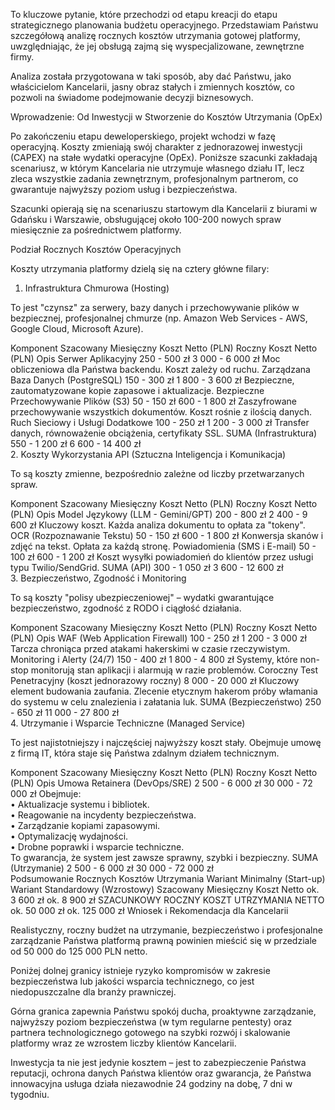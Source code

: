 To kluczowe pytanie, które przechodzi od etapu kreacji do etapu strategicznego planowania budżetu operacyjnego. Przedstawiam Państwu szczegółową analizę rocznych kosztów utrzymania gotowej platformy, uwzględniając, że jej obsługą zajmą się wyspecjalizowane, zewnętrzne firmy.

Analiza została przygotowana w taki sposób, aby dać Państwu, jako właścicielom Kancelarii, jasny obraz stałych i zmiennych kosztów, co pozwoli na świadome podejmowanie decyzji biznesowych.

Wprowadzenie: Od Inwestycji w Stworzenie do Kosztów Utrzymania (OpEx)

Po zakończeniu etapu deweloperskiego, projekt wchodzi w fazę operacyjną. Koszty zmieniają swój charakter z jednorazowej inwestycji (CAPEX) na stałe wydatki operacyjne (OpEx). Poniższe szacunki zakładają scenariusz, w którym Kancelaria nie utrzymuje własnego działu IT, lecz zleca wszystkie zadania zewnętrznym, profesjonalnym partnerom, co gwarantuje najwyższy poziom usług i bezpieczeństwa.

Szacunki opierają się na scenariuszu startowym dla Kancelarii z biurami w Gdańsku i Warszawie, obsługującej około 100-200 nowych spraw miesięcznie za pośrednictwem platformy.

Podział Rocznych Kosztów Operacyjnych

Koszty utrzymania platformy dzielą się na cztery główne filary:

1. Infrastruktura Chmurowa (Hosting)

To jest "czynsz" za serwery, bazy danych i przechowywanie plików w bezpiecznej, profesjonalnej chmurze (np. Amazon Web Services - AWS, Google Cloud, Microsoft Azure).

Komponent	Szacowany Miesięczny Koszt Netto (PLN)	Roczny Koszt Netto (PLN)	Opis
Serwer Aplikacyjny	250 - 500 zł	3 000 - 6 000 zł	Moc obliczeniowa dla Państwa backendu. Koszt zależy od ruchu.
Zarządzana Baza Danych (PostgreSQL)	150 - 300 zł	1 800 - 3 600 zł	Bezpieczne, zautomatyzowane kopie zapasowe i aktualizacje.
Bezpieczne Przechowywanie Plików (S3)	50 - 150 zł	600 - 1 800 zł	Zaszyfrowane przechowywanie wszystkich dokumentów. Koszt rośnie z ilością danych.
Ruch Sieciowy i Usługi Dodatkowe	100 - 250 zł	1 200 - 3 000 zł	Transfer danych, równoważenie obciążenia, certyfikaty SSL.
SUMA (Infrastruktura)	550 - 1 200 zł	6 600 - 14 400 zł	
2. Koszty Wykorzystania API (Sztuczna Inteligencja i Komunikacja)

To są koszty zmienne, bezpośrednio zależne od liczby przetwarzanych spraw.

Komponent	Szacowany Miesięczny Koszt Netto (PLN)	Roczny Koszt Netto (PLN)	Opis
Model Językowy (LLM - Gemini/GPT)	200 - 800 zł	2 400 - 9 600 zł	Kluczowy koszt. Każda analiza dokumentu to opłata za "tokeny".
OCR (Rozpoznawanie Tekstu)	50 - 150 zł	600 - 1 800 zł	Konwersja skanów i zdjęć na tekst. Opłata za każdą stronę.
Powiadomienia (SMS i E-mail)	50 - 100 zł	600 - 1 200 zł	Koszt wysyłki powiadomień do klientów przez usługi typu Twilio/SendGrid.
SUMA (API)	300 - 1 050 zł	3 600 - 12 600 zł	
3. Bezpieczeństwo, Zgodność i Monitoring

To są koszty "polisy ubezpieczeniowej" – wydatki gwarantujące bezpieczeństwo, zgodność z RODO i ciągłość działania.

Komponent	Szacowany Miesięczny Koszt Netto (PLN)	Roczny Koszt Netto (PLN)	Opis
WAF (Web Application Firewall)	100 - 250 zł	1 200 - 3 000 zł	Tarcza chroniąca przed atakami hakerskimi w czasie rzeczywistym.
Monitoring i Alerty (24/7)	150 - 400 zł	1 800 - 4 800 zł	Systemy, które non-stop monitorują stan aplikacji i alarmują w razie problemów.
Coroczny Test Penetracyjny	(koszt jednorazowy roczny)	8 000 - 20 000 zł	Kluczowy element budowania zaufania. Zlecenie etycznym hakerom próby włamania do systemu w celu znalezienia i załatania luk.
SUMA (Bezpieczeństwo)	250 - 650 zł	11 000 - 27 800 zł	
4. Utrzymanie i Wsparcie Techniczne (Managed Service)

To jest najistotniejszy i najczęściej najwyższy koszt stały. Obejmuje umowę z firmą IT, która staje się Państwa zdalnym działem technicznym.

Komponent	Szacowany Miesięczny Koszt Netto (PLN)	Roczny Koszt Netto (PLN)	Opis
Umowa Retainera (DevOps/SRE)	2 500 - 6 000 zł	30 000 - 72 000 zł	Obejmuje: <br> • Aktualizacje systemu i bibliotek. <br> • Reagowanie na incydenty bezpieczeństwa. <br> • Zarządzanie kopiami zapasowymi. <br> • Optymalizację wydajności. <br> • Drobne poprawki i wsparcie techniczne. <br> To gwarancja, że system jest zawsze sprawny, szybki i bezpieczny.
SUMA (Utrzymanie)	2 500 - 6 000 zł	30 000 - 72 000 zł	
Podsumowanie Rocznych Kosztów Utrzymania
	Wariant Minimalny (Start-up)	Wariant Standardowy (Wzrostowy)
Szacowany Miesięczny Koszt Netto	ok. 3 600 zł	ok. 8 900 zł
SZACUNKOWY ROCZNY KOSZT UTRZYMANIA NETTO	ok. 50 000 zł	ok. 125 000 zł
Wniosek i Rekomendacja dla Kancelarii

Realistyczny, roczny budżet na utrzymanie, bezpieczeństwo i profesjonalne zarządzanie Państwa platformą prawną powinien mieścić się w przedziale od 50 000 do 125 000 PLN netto.

Poniżej dolnej granicy istnieje ryzyko kompromisów w zakresie bezpieczeństwa lub jakości wsparcia technicznego, co jest niedopuszczalne dla branży prawniczej.

Górna granica zapewnia Państwu spokój ducha, proaktywne zarządzanie, najwyższy poziom bezpieczeństwa (w tym regularne pentesty) oraz partnera technologicznego gotowego na szybki rozwój i skalowanie platformy wraz ze wzrostem liczby klientów Kancelarii.

Inwestycja ta nie jest jedynie kosztem – jest to zabezpieczenie Państwa reputacji, ochrona danych Państwa klientów oraz gwarancja, że Państwa innowacyjna usługa działa niezawodnie 24 godziny na dobę, 7 dni w tygodniu.

